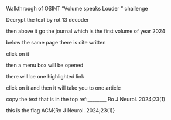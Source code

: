 Walkthrough of OSINT “Volume speaks Louder “ challenge

Decrypt the text by rot 13 decoder

then above it go the journal which is the first volume of year 2024

below the same page there is cite written 

click on it

then a menu box will be opened

there will be one highlighted link

click on it and then it will take you to one article

copy the text that is in the top ref:________ Ro J Neurol. 2024;23(1)

this is the flag ACM{Ro J Neurol. 2024;23(1)}

